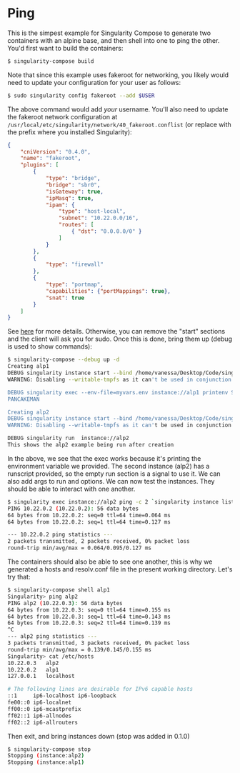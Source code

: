 # Ping

This is the simpest example for Singularity Compose to generate two containers
with an alpine base, and then shell into one to ping the other.
You'd first want to build the containers:

```bash
$ singularity-compose build
```

Note that since this example uses fakeroot for networking, you likely would need
to update your configuration for your user as follows:

```bash
$ sudo singularity config fakeroot --add $USER
```

The above command would add _your_ username. You'll also need to update the fakeroot
network configuration at `/usr/local/etc/singularity/network/40_fakeroot.conflist`
(or replace with the prefix where you installed Singularity):

```json
{
    "cniVersion": "0.4.0",
    "name": "fakeroot",
    "plugins": [
        {
            "type": "bridge",
            "bridge": "sbr0",
            "isGateway": true,
            "ipMasq": true,
            "ipam": {
                "type": "host-local",
                "subnet": "10.22.0.0/16",
                "routes": [
                    { "dst": "0.0.0.0/0" }
                ]
            }
        },
        {
            "type": "firewall"
        },
        {
            "type": "portmap",
            "capabilities": {"portMappings": true},
            "snat": true
        }
    ]
}
``` 

See [here](https://sylabs.io/guides/3.7/user-guide/cli/singularity_config_fakeroot.html) for
more details. Otherwise, you can remove the "start" sections and the client
will ask you for sudo. Once this is done, bring them up (debug is used to show
commands):

```bash
$ singularity-compose --debug up -d
Creating alp1
DEBUG singularity instance start --bind /home/vanessa/Desktop/Code/singularity-compose-examples/v2.0/ping/resolv.conf:/etc/resolv.conf --bind /home/vanessa/Desktop/Code/singularity-compose-examples/v2.0/ping/etc.hosts:/etc/hosts --fakeroot --net --network-args "portmap=1025:1025/tcp" --network-args "IP=10.22.0.2" --hostname alp1 --writable-tmpfs /home/vanessa/Desktop/Code/singularity-compose-examples/v2.0/ping/alp1/alp1.sif alp1 
WARNING: Disabling --writable-tmpfs as it can't be used in conjunction with underlay

DEBUG singularity exec --env-file=myvars.env instance://alp1 printenv SUPERHERO
PANCAKEMAN

Creating alp2
DEBUG singularity instance start --bind /home/vanessa/Desktop/Code/singularity-compose-examples/v2.0/ping/resolv.conf:/etc/resolv.conf --bind /home/vanessa/Desktop/Code/singularity-compose-examples/v2.0/ping/etc.hosts:/etc/hosts --fakeroot --net --network-args "portmap=1026:1026/tcp" --network-args "IP=10.22.0.3" --hostname alp2 --writable-tmpfs /home/vanessa/Desktop/Code/singularity-compose-examples/v2.0/ping/alp2/alp2.sif alp2 
WARNING: Disabling --writable-tmpfs as it can't be used in conjunction with underlay

DEBUG singularity run  instance://alp2 
This shows the alp2 example being run after creation
```

In the above, we see that the exec works because it's printing the environment variable we provided.
The second instance (alp2) has a runscript provided, so the empty run section is a signal to use it.
We can also add args to run and options. We can now test the instances. They should be able to interact with one another.

```bash
$ singularity exec instance://alp2 ping -c 2 `singularity instance list | grep alp1 | grep -o '10.* '`
PING 10.22.0.2 (10.22.0.2): 56 data bytes
64 bytes from 10.22.0.2: seq=0 ttl=64 time=0.064 ms
64 bytes from 10.22.0.2: seq=1 ttl=64 time=0.127 ms

--- 10.22.0.2 ping statistics ---
2 packets transmitted, 2 packets received, 0% packet loss
round-trip min/avg/max = 0.064/0.095/0.127 ms
```

The containers should also be able to see one another, this is why we generated a hosts
and resolv.conf file in the present working directory. Let's try that:

```bash
$ singularity-compose shell alp1
Singularity> ping alp2
PING alp2 (10.22.0.3): 56 data bytes
64 bytes from 10.22.0.3: seq=0 ttl=64 time=0.155 ms
64 bytes from 10.22.0.3: seq=1 ttl=64 time=0.143 ms
64 bytes from 10.22.0.3: seq=2 ttl=64 time=0.139 ms
^C
--- alp2 ping statistics ---
3 packets transmitted, 3 packets received, 0% packet loss
round-trip min/avg/max = 0.139/0.145/0.155 ms
Singularity> cat /etc/hosts
10.22.0.3	alp2
10.22.0.2	alp1
127.0.0.1	localhost

# The following lines are desirable for IPv6 capable hosts
::1     ip6-localhost ip6-loopback
fe00::0 ip6-localnet
ff00::0 ip6-mcastprefix
ff02::1 ip6-allnodes
ff02::2 ip6-allrouters
```

Then exit, and bring instances down (stop was added in 0.1.0)

```bash
$ singularity-compose stop
Stopping (instance:alp2)
Stopping (instance:alp1)
```
